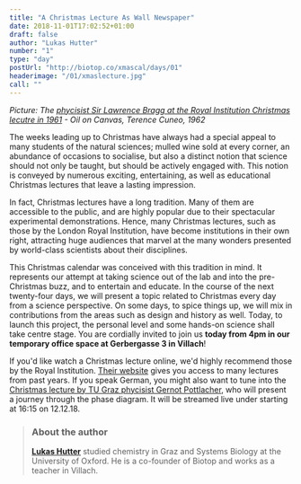 ```yaml
---
title: "A Christmas Lecture As Wall Newspaper"
date: 2018-11-01T17:02:52+01:00
draft: false
author: "Lukas Hutter"
number: "1"
type: "day"
postUrl: "http://biotop.co/xmascal/days/01"
headerimage: "/01/xmaslecture.jpg"
call: ""
---
```

*Picture: The [phycisist Sir Lawrence Bragg at the Royal Institution Christmas lecutre in 1961](https://www.thinglink.com/scene/459318726211141635?buttonSource=viewLimits) - Oil on Canvas, Terence Cuneo, 1962*

The weeks leading up to Christmas have always had a special appeal to many students of the natural sciences; mulled wine sold at every corner, an abundance of occasions to socialise, but also a distinct notion that science should not only be taught, but should be actively engaged with. This notion is conveyed by numerous exciting, entertaining, as well as educational Christmas lectures that leave a lasting impression.

In fact, Christmas lectures have a long tradition. Many of them are accessible to the public, and are highly popular due to their spectacular experimental demonstrations. Hence, many Christmas lectures, such as those by the London Royal Institution, have become institutions in their own right, attracting huge audiences that marvel at the many wonders presented by world-class scientists about their disciplines.

This Christmas calendar was conceived with this tradition in mind. It represents our attempt at taking science out of the lab and into the pre-Christmas buzz, and to entertain and educate. In the course of the next twenty-four days, we will present a topic related to Christmas every day from a science perspective. On some days, to spice things up, we will mix in contributions from the areas such as design and history as well. Today, to launch this project, the personal level and some hands-on science shall take centre stage. You are cordially invited to join us **today from 4pm in our temporary office space at Gerbergasse 3 in Villach**!

If you'd like watch a Christmas lecture online, we'd highly recommend those by the Royal Institution. [Their website](http://www.rigb.org/christmas-lectures) gives you access to many lectures from past years. If you speak German, you might also want to tune into the [Christmas lecture by TU Graz phycisist Gernot Pottlacher](https://www.facebook.com/events/207325456862661/?active_tab=about), who will present a journey through the phase diagram. It will be streamed live under starting at 16:15 on 12.12.18.
<!--more-->

> ### About the author
> **[Lukas Hutter](http://biotop.co/en/person/lukas-hutter/)** studied chemistry in Graz and Systems Biology at the University of Oxford. He is a co-founder of Biotop and works as a teacher in Villach.
